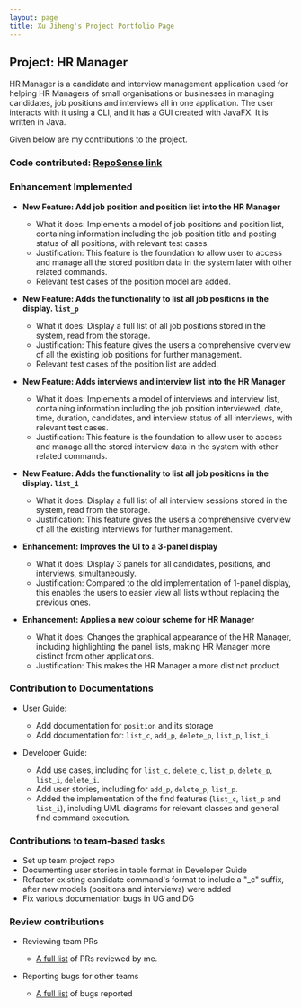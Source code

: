 ```yaml
---
layout: page
title: Xu Jiheng's Project Portfolio Page
---
```


## Project: HR Manager

HR Manager is a candidate and interview management application used for helping HR Managers of small organisations
or businesses in managing candidates, job positions and interviews all in one application.
The user interacts with it using a CLI, and it has a GUI created with JavaFX. It is written in Java.

Given below are my contributions to the project.

### Code contributed: [RepoSense link](https://nus-cs2103-ay2122s1.github.io/tp-dashboard/#breakdown=true&search=jeffzincatz)

### Enhancement Implemented

* **New Feature: Add job position and position list into the HR Manager**
  * What it does: Implements a model of job positions and position list, containing information including the job position title and posting status of all positions, with relevant test cases.
  * Justification: This feature is the foundation to allow user to access and manage all the stored position data in the system later with other related commands.
  * Relevant test cases of the position model are added.

* **New Feature: Adds the functionality to list all job positions in the display. `list_p`**
    * What it does: Display a full list of all job positions stored in the system, read from the storage.
    * Justification: This feature gives the users a comprehensive overview of all the existing job positions for further management.
    * Relevant test cases of the position list are added.

* **New Feature: Adds interviews and interview list into the HR Manager**
  * What it does: Implements a model of interviews and interview list, containing information including the job position interviewed, date, time, duration, candidates, and interview status of all interviews, with relevant test cases.
  * Justification: This feature is the foundation to allow user to access and manage all the stored interview data in the system with other related commands.

* **New Feature: Adds the functionality to list all job positions in the display. `list_i`**
    * What it does: Display a full list of all interview sessions stored in the system, read from the storage.
    * Justification: This feature gives the users a comprehensive overview of all the existing interviews for further management.

* **Enhancement: Improves the UI to a 3-panel display**
  * What it does: Display 3 panels for all candidates, positions, and interviews, simultaneously.
  * Justification: Compared to the old implementation of 1-panel display, this enables the users to easier view all lists without replacing the previous ones.

* **Enhancement: Applies a new colour scheme for HR Manager**
  * What it does: Changes the graphical appearance of the HR Manager, including highlighting the panel lists, making HR Manager more distinct from other applications.
  * Justification: This makes the HR Manager a more distinct product.

### Contribution to Documentations

* User Guide:
  * Add documentation for `position` and its storage
  * Add documentation for: `list_c`, `add_p`, `delete_p`, `list_p`, `list_i`.

* Developer Guide:
  * Add use cases, including for `list_c`, `delete_c`, `list_p`, `delete_p`, `list_i`, `delete_i`.
  * Add user stories, including for `add_p`, `delete_p`, `list_p`.
  * Added the implementation of the find features (`list_c`, `list_p` and `list_i`), including UML diagrams for relevant classes and general find command execution.

### Contributions to team-based tasks

* Set up team project repo
* Documenting user stories in table format in Developer Guide
* Refactor existing candidate command's format to include a "_c" suffix, after new models (positions and interviews) were added
* Fix various documentation bugs in UG and DG

### Review contributions
* Reviewing team PRs
  * [A full list](https://github.com/AY2122S1-CS2103T-W13-1/tp/pulls?q=is%3Apr+is%3Aclosed+reviewed-by%3Ajeffzincatz)
  of PRs reviewed by me.

* Reporting bugs for other teams
  * [A full list](https://github.com/JeffZincatz/ped/issues) of bugs reported
